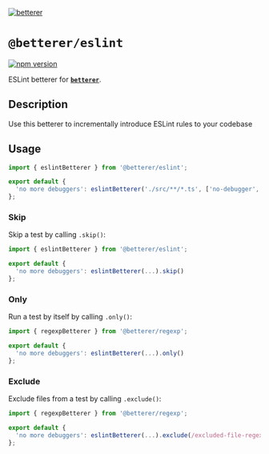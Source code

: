 [![betterer](https://github.com/phenomnomnominal/betterer/blob/master/docs/logo.png)](https://phenomnomnominal.github.io/betterer/)

# `@betterer/eslint`

[![npm version](https://img.shields.io/npm/v/@betterer/eslint.svg)](https://www.npmjs.com/package/@betterer/eslint)

ESLint betterer for [**`betterer`**](https://github.com/phenomnomnominal/betterer).

## Description

Use this betterer to incrementally introduce ESLint rules to your codebase

## Usage

```typescript
import { eslintBetterer } from '@betterer/eslint';

export default {
  'no more debuggers': eslintBetterer('./src/**/*.ts', ['no-debugger', 'error'])
};
```

### Skip

Skip a test by calling `.skip()`:

```typescript
import { eslintBetterer } from '@betterer/eslint';

export default {
  'no more debuggers': eslintBetterer(...).skip()
};
```

### Only

Run a test by itself by calling `.only()`:

```typescript
import { regexpBetterer } from '@betterer/regexp';

export default {
  'no more debuggers': eslintBetterer(...).only()
};
```

### Exclude

Exclude files from a test by calling `.exclude()`:

```typescript
import { regexpBetterer } from '@betterer/regexp';

export default {
  'no more debuggers': eslintBetterer(...).exclude(/excluded-file-regexp/)
};
```
